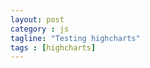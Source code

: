 ```yaml
---
layout: post
category : js
tagline: "Testing highcharts"
tags : [highcharts]
---
```

<script type="text/javascript" src="http://ajax.googleapis.com/ajax/libs/jquery/1.8.2/jquery.min.js">
</script>
<script type="text/javascript" src="http://code.highcharts.com/highcharts.js">
</script>
<script type="text/javascript" src="http://code.highcharts.com/modules/exporting.js">
</script>

<div id="container" style="min-width: 310px; height: 400px; margin: 0 auto">
</div>

<script type="module">
    import Highcharts from "https://code.highcharts.com/es-modules/masters/highcharts.src.js";
    Highcharts.chart("container", {
            chart: {
                type: "column" 
            }, 
            credits : { enabled : false },
            title: {
                text: "Recent citations",
            },
            xAxis: {
                categories: ['2011', '2012', '2013', '2014', '2015', '2016', '2017', '2018', '2019']
            },
            yAxis: {
                title: {
                    text: "number of cites"
                }
            },
            legend: {
                layout: "vertical",
                align: "right",
                verticalAlign: "middle",
                borderWidth: 0
            },
            series: [{ 
                name : "Citations", 
                data : [5, 6, 36, 63, 110, 188, 186, 212, 70] 
            }]
        });
</script>
